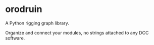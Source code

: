 # orodruin

A Python rigging graph library.

Organize and connect your modules, no strings attached to any DCC software.
